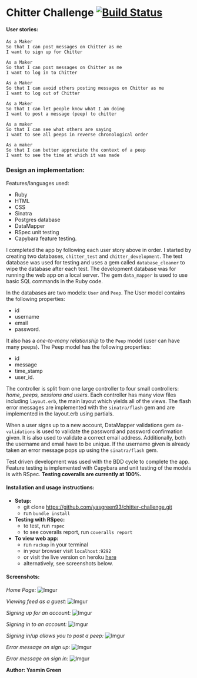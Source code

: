 # Chitter Challenge [![Build Status](https://travis-ci.org/makersacademy/chitter-challenge.svg?branch=master)](https://travis-ci.org/makersacademy/chitter-challenge)

#### User stories:
```
As a Maker
So that I can post messages on Chitter as me
I want to sign up for Chitter

As a Maker
So that I can post messages on Chitter as me
I want to log in to Chitter

As a Maker
So that I can avoid others posting messages on Chitter as me
I want to log out of Chitter

As a Maker
So that I can let people know what I am doing  
I want to post a message (peep) to chitter

As a maker
So that I can see what others are saying  
I want to see all peeps in reverse chronological order

As a maker
So that I can better appreciate the context of a peep
I want to see the time at which it was made
```

### Design an implementation:
Features/languages used:
* Ruby
* HTML                        
* CSS
* Sinatra
* Postgres database
* DataMapper
* RSpec unit testing
* Capybara feature testing.

I completed the app by following each user story above in order. I started by creating two databases, `chitter_test` and `chitter_development`. The test database was used for testing and uses a gem called `database_cleaner` to wipe the database after each test. The development database was for running the web app on a local server. The gem `data_mapper` is used to use basic SQL commands in the Ruby code.

In the databases are two models: `User` and `Peep`. The User model contains the following properties:
* id
* username
* email
* password.

It also has a *one-to-many relationship* to the `Peep` model (user can have many peeps). The Peep model has the following properties:
* id
* message
* time_stamp
* user_id.

The controller is split from one large controller to four small controllers: *home, peeps, sessions and users*. Each controller has many view files including `layout.erb`, the main layout which yields all of the views. The flash error messages are implemented with the `sinatra/flash` gem and are implemented in the layout.erb using partials.

When a user signs up to a new account, DataMapper validations gem `dm-validations` is used to validate the password and password confirmation given. It is also used to validate a correct email address. Additionally, both the username and email have to be unique. If the username given is already taken an error message pops up using the `sinatra/flash` gem.


Test driven development was used with the BDD cycle to complete the app. Feature testing is implemented with Capybara and unit testing of the models is with RSpec.
**Testing coveralls are currently at 100%.**

#### Installation and usage instructions:

* **Setup:**
  * git clone https://github.com/yasgreen93/chitter-challenge.git
  * run `bundle install`
* **Testing with RSpec:**
  * to test, run `rspec`
  * to see coveralls report, run `coveralls report`
* **To view web app:**
  * run `rackup` in your terminal
  * in your browser visit `localhost:9292`
  * or visit the live version on heroku [here](https://chitter-better-than-twitter.herokuapp.com/)
  * alternatively, see screenshots below.

#### Screenshots:

*Home Page:*
![Imgur](http://i.imgur.com/QYLnI0s.jpg)

*Viewing feed as a guest:*
![Imgur](http://i.imgur.com/ogDJHbm.jpg)

*Signing up for an account:*
![Imgur](http://i.imgur.com/1tJMbHD.jpg)

*Signing in to an account:*
![Imgur](http://i.imgur.com/DRd9I11.jpg)

*Signing in/up allows you to post a peep:*
![Imgur](http://i.imgur.com/BulpYYg.jpg)

*Error message on sign up:*
![Imgur](http://i.imgur.com/CwkNPTK.jpg)

*Error message on sign in:*
![Imgur](http://i.imgur.com/rl67etA.jpg)



**Author: Yasmin Green**
